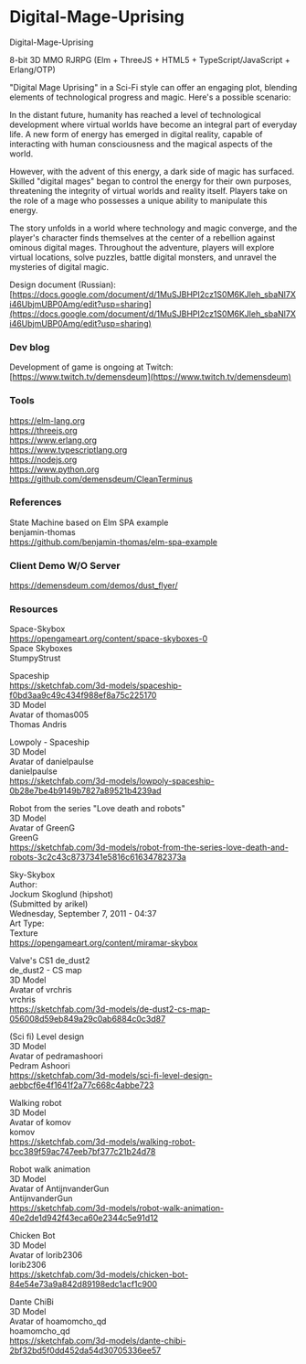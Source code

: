 # Digital-Mage-Uprising 
Digital-Mage-Uprising 

8-bit 3D MMO RJRPG
(Elm + ThreeJS + HTML5 + TypeScript/JavaScript + Erlang/OTP)

"Digital Mage Uprising" in a Sci-Fi style can offer an engaging plot, blending elements of technological progress and magic. Here's a possible scenario:

In the distant future, humanity has reached a level of technological development where virtual worlds have become an integral part of everyday life. A new form of energy has emerged in digital reality, capable of interacting with human consciousness and the magical aspects of the world.

However, with the advent of this energy, a dark side of magic has surfaced. Skilled "digital mages" began to control the energy for their own purposes, threatening the integrity of virtual worlds and reality itself. Players take on the role of a mage who possesses a unique ability to manipulate this energy.

The story unfolds in a world where technology and magic converge, and the player's character finds themselves at the center of a rebellion against ominous digital mages. Throughout the adventure, players will explore virtual locations, solve puzzles, battle digital monsters, and unravel the mysteries of digital magic.

Design document (Russian):  
[https://docs.google.com/document/d/1MuSJBHPI2cz1S0M6KJleh_sbaNl7Xi46UbjmUBP0Amg/edit?usp=sharing](https://docs.google.com/document/d/1MuSJBHPI2cz1S0M6KJleh_sbaNl7Xi46UbjmUBP0Amg/edit?usp=sharing)

### Dev blog  
Development of game is ongoing at Twitch:  
[https://www.twitch.tv/demensdeum](https://www.twitch.tv/demensdeum)  

### Tools  

https://elm-lang.org  
https://threejs.org  
https://www.erlang.org  
https://www.typescriptlang.org  
https://nodejs.org  
https://www.python.org  
https://github.com/demensdeum/CleanTerminus

### References
State Machine based on Elm SPA example  
benjamin-thomas  
https://github.com/benjamin-thomas/elm-spa-example  

### Client Demo W/O Server  
https://demensdeum.com/demos/dust_flyer/  

### Resources  

Space-Skybox  
https://opengameart.org/content/space-skyboxes-0  
Space Skyboxes  
StumpyStrust  

Spaceship  
https://sketchfab.com/3d-models/spaceship-f0bd3aa9c49c434f988ef8a75c225170  
3D Model  
Avatar of thomas005  
Thomas Andris  

Lowpoly - Spaceship  
3D Model  
Avatar of danielpaulse  
danielpaulse  
https://sketchfab.com/3d-models/lowpoly-spaceship-0b28e7be4b9149b7827a89521b4239ad  

Robot from the series "Love death and robots"  
3D Model  
Avatar of GreenG  
GreenG  
https://sketchfab.com/3d-models/robot-from-the-series-love-death-and-robots-3c2c43c8737341e5816c61634782373a  

Sky-Skybox  
Author:  
Jockum Skoglund (hipshot)  
(Submitted by arikel)  
Wednesday, September 7, 2011 - 04:37  
Art Type:  
Texture  
https://opengameart.org/content/miramar-skybox  

Valve's CS1 de_dust2  
de_dust2 - CS map  
3D Model  
Avatar of vrchris  
vrchris  
https://sketchfab.com/3d-models/de-dust2-cs-map-056008d59eb849a29c0ab6884c0c3d87  

(Sci fi) Level design  
3D Model  
Avatar of pedramashoori  
Pedram Ashoori  
https://sketchfab.com/3d-models/sci-fi-level-design-aebbcf6e4f1641f2a77c668c4abbe723  

Walking robot  
3D Model  
Avatar of komov  
komov  
https://sketchfab.com/3d-models/walking-robot-bcc389f59ac747eeb7bf377c21b24d78  

Robot walk animation  
3D Model  
Avatar of AntijnvanderGun  
AntijnvanderGun  
https://sketchfab.com/3d-models/robot-walk-animation-40e2de1d942f43eca60e2344c5e91d12  

Chicken Bot  
3D Model  
Avatar of lorib2306  
lorib2306  
https://sketchfab.com/3d-models/chicken-bot-84e54e73a9a842d89198edc1acf1c900  

Dante ChiBi  
3D Model  
Avatar of hoamomcho_qd  
hoamomcho_qd  
https://sketchfab.com/3d-models/dante-chibi-2bf32bd5f0dd452da54d30705336ee57  